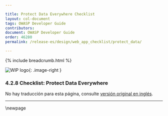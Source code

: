 ```yaml
---

title: Protect Data Everywhere Checklist
layout: col-document
tags: OWASP Developer Guide
contributors:
document: OWASP Developer Guide
order: 46280
permalink: /release-es/design/web_app_checklist/protect_data/

---
```


{% include breadcrumb.html %}

<style type="text/css">
.image-right {
  height: 180px;
  display: block;
  margin-left: auto;
  margin-right: auto;
  float: right;
}
</style>

![WIP logo](../../../assets/images/dg_wip.png "Work in progress"){: .image-right }

### 4.2.8 Checklist: Protect Data Everywhere

No hay traducción para esta página, consulte [versión original en inglés][release060208].

----

[release060208]: https://github.com/OWASP/www-project-developer-guide/blob/main/release/06-design/02-web-app-checklist/08-protect-data.md

\newpage
